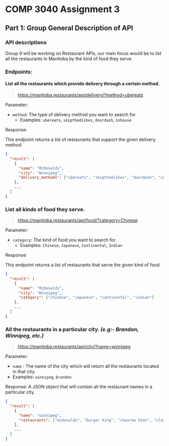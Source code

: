 # COMP 3040 Assignment 3 
## Part 1: Group General Description of API

### API descriptions
Group 9 will be working on Restaurant APIs, our main focus would be to list all the restaurants in Manitoba by the kind of food they serve. 

### Endpoints:
#### List all the restaurants which provide delivery through a certain method.
> https://manitoba.restaurants/api/delivery/?method=ubereats

Parameter:
- `method`: The type of delivery method you want to search for.
  - Examples: `ubereats`, `skipthedishes`, `doordash`, `inhouse`

Response: 

This endpoint returns a list of restaurants that support the given delivery method.

```json
{
  "result": [
    {
      "name": "McDonalds",
      "city": "Winnipeg",
      "delivery_methods": ["ubereats", "skipthedishes", "doordash", "inhouse"]
    },
    ...
  ]
}
```
### List all kinds of food they serve.

> https://manitoba.restaurants/api/food/?category=Chinese


Parameter:
- `category`: The kind of food you want to search for.
  - Examples: `Chinese`, `Japanese`, `Continental`, `Indian`

Response:

This endpoint returns a list of restaurants that serve the given kind of food.

```json
{
  "result": [
    {
      "name": "McDonalds",
      "city": "Winnipeg",
      "category": ["chinese", "japanese", "continental", "indian"]
    },
    ...
  ]
}
```
### All the restaurants in a **particular city**. *(e.g:- Brandon, Winnipeg, etc.)*
> https://manitoba.restaurants/api/city/?name=winnipeg

Parameter: 
- `name` : The name of the city which will return all the restaurants located in that city.
- Examples: `winnipeg`, `brandon`

Response: 
A JSON object that will contain all the restaurant names in a particular city.

```json
{
  "result": [
    {
      "name": "winnipeg",
      "restaurants": ["mcdonalds", "burger king", "shwarma khan", "clay oven"]
    },
    ...
  ]
}
```
